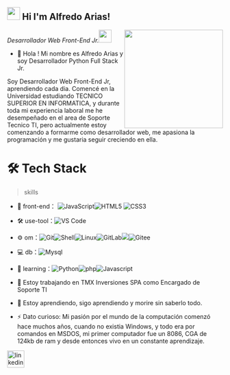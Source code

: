 
<h2><img src="https://emojis.slackmojis.com/emojis/images/1531849430/4246/blob-sunglasses.gif?1531849430" width="30"/> Hi I'm Alfredo Arias!</h2>

<img align='right' src="https://media.giphy.com/media/M9gbBd9nbDrOTu1Mqx/giphy.gif" width="230">

<p><em>Desarrollador Web Front-End Jr.<img src="https://media.giphy.com/media/WUlplcMpOCEmTGBtBW/giphy.gif" width="30"> 

</em></p>

 

 

- 👋 Hola ! Mi nombre es Alfredo Arias y soy Desarrollador Python Full Stack Jr.


Soy Desarrollador Web Front-End Jr, aprendiendo cada dia. Comencé en la Universidad estudiando TECNICO SUPERIOR EN INFORMATICA, y durante toda mi experiencia laboral me he desempeñado en el area de Soporte Tecnico TI, pero actualmente estoy comenzando a formarme como desarrollador web, me apasiona la programación y me gustaria seguir creciendo en ella.

 

# 🛠 Tech Stack

 

> skills

 

- 👯 front-end： ![JavaScript](https://img.shields.io/badge/-JavaScript-yellow?style=flat-circle&logo=javascript)![HTML5](https://img.shields.io/badge/-HTML5-yellow?style=flat-circle&logo=html5) ![CSS3](https://img.shields.io/badge/-CSS3-yellow?style=flat-circle&logo=css3)

 

- :hammer_and_wrench: use-tool：![VS Code](https://img.shields.io/badge/-VSCode-blue?style=flat-circle&logo=VSCode)

 

- ⚙️ om：![Git](https://img.shields.io/badge/-Git-yellow?style=flat-circle&logo=git)![Shell](https://img.shields.io/badge/-Shell-red?style=flat-circle&logo=shell)![Linux](https://img.shields.io/badge/-Linux-gray?style=flat-circle&logo=Linux)![GitLab](https://img.shields.io/badge/-GitLab-orange?style=flat-circle&logo=GitLab)![](https://img.shields.io/badge/-GitHub-black?style=flat-circle&logo=GitHub)![Gitee](https://img.shields.io/badge/-Gitee-red?style=flat-circle&logo=Gitee)

 

- 💻 db：![Mysql](https://img.shields.io/badge/-Mysql-white?style=flat-circle&logo=mysql)

 

- 🌱 learning：![Python](https://img.shields.io/badge/-Python-yellow?style=flat-circle&logo=Python)![php](https://img.shields.io/badge/-php-green?style=flat-circle&logo=php)![Javascript](https://img.shields.io/badge/logo-javascript-blue?logo=javascript)
 

 

- 🔭 Estoy trabajando en TMX Inversiones SPA como Encargado de Soporte TI

- 🌱 Estoy aprendiendo, sigo aprendiendo y morire sin saberlo todo.

- ⚡ Dato curioso: Mi pasión por el mundo de la computación comenzó hace muchos años, cuando no existia Windows, y todo era por comandos en MSDOS, mi primer computador fue un 8086, CGA de 124kb de ram y desde entonces vivo en un constante aprendizaje.

 

 

[<img src='https://cdn.jsdelivr.net/npm/simple-icons@3.0.1/icons/linkedin.svg' alt='linkedin' height='40'>](https://www.linkedin.com/in/alfredoariasb/) 

